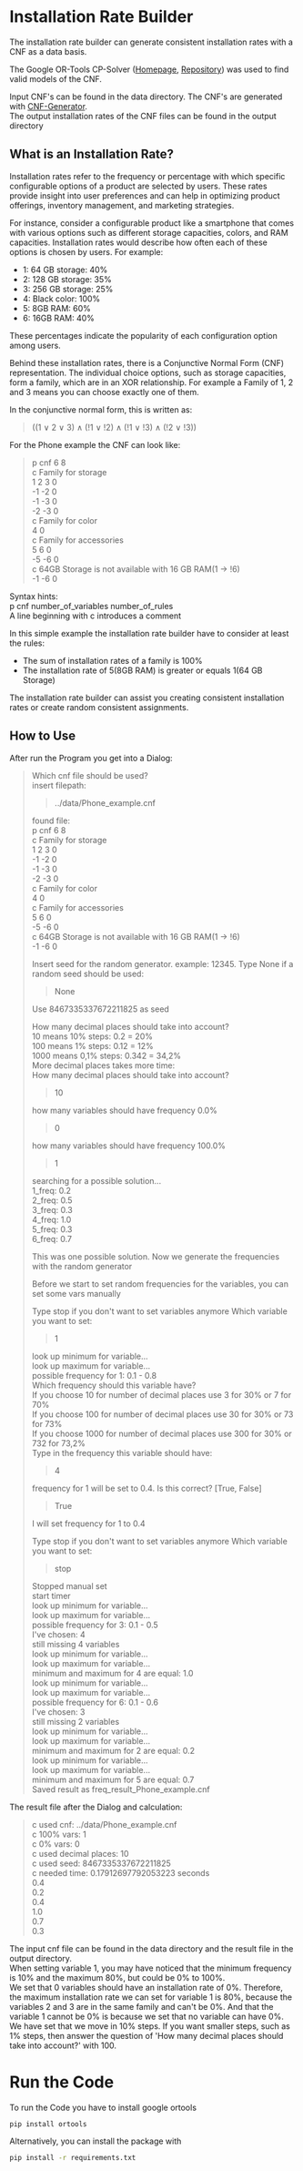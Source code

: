 # Installation Rate Builder

The installation rate builder can generate consistent installation rates with a CNF as a data basis.

The Google OR-Tools CP-Solver ([Homepage](https://developers.google.com/optimization), [Repository](https://github.com/google/or-tools)) was used to find valid models of the CNF.

Input CNF's can be found in the data directory. The CNF's are generated with [CNF-Generator](https://github.com/SteffenHub/CNF-Generator).  
The output installation rates of the CNF files can be found in the output directory

## What is an Installation Rate?

Installation rates refer to the frequency or percentage with which specific configurable options of a product are selected by users.
These rates provide insight into user preferences and can help in optimizing product offerings, inventory management, and marketing strategies.

For instance, consider a configurable product like a smartphone that comes with various options such as different storage capacities,
colors, and RAM capacities. Installation rates would describe how often each of these options is chosen by users. For example:
- 1: 64 GB storage: 40%
- 2: 128 GB storage: 35%
- 3: 256 GB storage: 25%
- 4: Black color: 100%
- 5: 8GB RAM: 60%
- 6: 16GB RAM: 40%

These percentages indicate the popularity of each configuration option among users.

Behind these installation rates, there is a Conjunctive Normal Form (CNF) representation.
The individual choice options, such as storage capacities, form a family, which are in an XOR relationship.
For example a Family of 1, 2 and 3 means you can choose exactly one of them.

In the conjunctive normal form, this is written as:
> ((1 ∨ 2 ∨ 3) ∧ (!1 ∨ !2) ∧ (!1 ∨ !3) ∧ (!2 ∨ !3))
 
For the Phone example the CNF can look like:
> p cnf 6 8  
> c Family for storage  
> 1 2 3 0  
> -1 -2 0  
> -1 -3 0  
> -2 -3 0  
> c Family for color  
> 4 0  
> c Family for accessories  
> 5 6 0  
> -5 -6 0  
> c 64GB Storage is not available with 16 GB RAM(1 -> !6)  
> -1 -6 0

Syntax hints:  
p cnf number_of_variables number_of_rules  
A line beginning with c introduces a comment

In this simple example the installation rate builder have to consider at least the rules:
- The sum of installation rates of a family is 100%
- The installation rate of 5(8GB RAM) is greater or equals 1(64 GB Storage)

The installation rate builder can assist you creating consistent installation rates or create random consistent assignments.


## How to Use

After run the Program you get into a Dialog:

> Which cnf file should be used?  
>  insert filepath:
> > ../data/Phone_example.cnf
> 
> found file:  
> p cnf 6 8  
> c Family for storage  
> 1 2 3 0  
> -1 -2 0  
> -1 -3 0  
> -2 -3 0  
> c Family for color  
> 4 0  
> c Family for accessories  
> 5 6 0  
> -5 -6 0  
> c 64GB Storage is not available with 16 GB RAM(1 -> !6)  
> -1 -6 0  
>
> Insert seed for the random generator. example: 12345. Type None if a random seed should be used:
> > None
> 
> Use 8467335337672211825 as seed 
> 
> How many decimal places should take into account?  
> 10 means 10% steps: 0.2 = 20%  
> 100 means 1% steps: 0.12 = 12%  
> 1000 means 0,1% steps: 0.342 = 34,2%  
> More decimal places takes more time:  
> How many decimal places should take into account?  
> > 10
> 
> how many variables should have frequency 0.0%
> > 0 
> 
> how many variables should have frequency 100.0%
> > 1
> 
> searching for a possible solution...  
> 1_freq: 0.2  
> 2_freq: 0.5  
> 3_freq: 0.3  
> 4_freq: 1.0  
> 5_freq: 0.3  
> 6_freq: 0.7  
>
> This was one possible solution. Now we generate the frequencies with the random generator
>
> Before we start to set random frequencies for the variables, you can set some vars manually
>
> Type stop if you don't want to set variables anymore
> Which variable you want to set: 
> > 1
> 
> look up minimum for variable...  
> look up maximum for variable...  
> possible frequency for 1: 0.1 - 0.8  
> Which frequency should this variable have?  
> If you choose 10 for number of decimal places use 3 for 30% or 7 for 70%  
> If you choose 100 for number of decimal places use 30 for 30% or 73 for 73%  
> If you choose 1000 for number of decimal places use 300 for 30% or 732 for 73,2%  
> Type in the frequency this variable should have:   
> > 4
> 
> frequency for 1 will be set to 0.4. Is this correct? [True, False]
> > True
> 
> I will set frequency for 1 to 0.4
>
> Type stop if you don't want to set variables anymore
> Which variable you want to set: 
> > stop
> 
> Stopped manual set  
> start timer  
> look up minimum for variable...  
> look up maximum for variable...  
> possible frequency for 3: 0.1 - 0.5  
> I've chosen: 4  
> still missing 4 variables  
> look up minimum for variable...  
> look up maximum for variable...  
> minimum and maximum for 4 are equal: 1.0  
> look up minimum for variable...  
> look up maximum for variable...  
> possible frequency for 6: 0.1 - 0.6  
> I've chosen: 3  
> still missing 2 variables  
> look up minimum for variable...  
> look up maximum for variable...  
> minimum and maximum for 2 are equal: 0.2  
> look up minimum for variable...  
> look up maximum for variable...  
> minimum and maximum for 5 are equal: 0.7  
> Saved result as freq_result_Phone_example.cnf  
 
The result file after the Dialog and calculation:
> c used cnf: ../data/Phone_example.cnf  
> c 100% vars: 1  
> c 0% vars: 0  
> c used decimal places: 10  
> c used seed: 8467335337672211825  
> c needed time: 0.17912697792053223 seconds  
> 0.4  
> 0.2  
> 0.4  
> 1.0  
> 0.7  
> 0.3  

The input cnf file can be found in the data directory and the result file in the output directory.  
When setting variable 1, you may have noticed that the minimum frequency is 10% and the maximum 80%, but
could be 0% to 100%.  
We set that 0 variables should have an installation rate of 0%.
Therefore, the maximum installation rate we can set for variable 1 is 80%, because the variables 2 and 3 are in the same 
family and can't be 0%.
And that the variable 1 cannot be 0% is because we set that no variable can have 0%.
We have set that we move in 10% steps. 
If you want smaller steps, such as 1% steps, then answer the question of 'How many decimal places should take into account?' with 100.
# Run the Code

To run the Code you have to install google ortools
```sh
pip install ortools
```
Alternatively, you can install the package with
```sh
pip install -r requirements.txt
```

